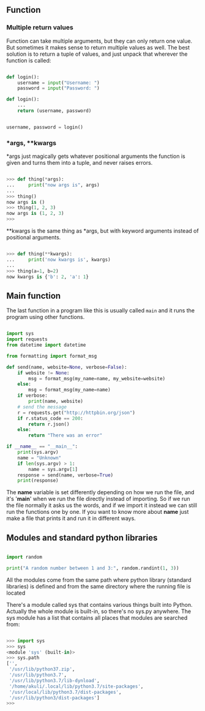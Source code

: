 ## Function

### Multiple return values

Function can take multiple arguments, but they can only return one value. But sometimes it makes sense to return multiple values as well. The best solution is to return a tuple of values, and just unpack that wherever the function is called:

```python

def login():
    username = input("Username: ")
    password = input("Password: ")

def login():
    ...
    return (username, password)


username, password = login()
```

### *args, **kwargs

*args just magically gets whatever positional arguments the function is given and turns them into a tuple, and never raises errors.

```python

>>> def thing(*args):
...     print("now args is", args)
...
>>> thing()
now args is ()
>>> thing(1, 2, 3)
now args is (1, 2, 3)
>>>

```

**kwargs is the same thing as *args, but with keyword arguments instead of positional arguments.

```python

>>> def thing(**kwargs):
...     print('now kwargs is', kwargs)
...
>>> thing(a=1, b=2)
now kwargs is {'b': 2, 'a': 1}
```

## Main function


The last function in a program like this is usually called `main` and it runs the program using other functions. 

```python

import sys
import requests
from datetime import datetime

from formatting import format_msg

def send(name, website=None, verbose=False):
    if website != None:
        msg = format_msg(my_name=name, my_website=website)
    else:
        msg = format_msg(my_name=name)
    if verbose:
        print(name, website)
    # send the message
    r = requests.get("http://httpbin.org/json")
    if r.status_code == 200:
        return r.json()
    else:
        return "There was an error"

if __name__ == "__main__":
    print(sys.argv)
    name = "Unknown"
    if len(sys.argv) > 1:
        name = sys.argv[1]
    response = send(name, verbose=True)
    print(response)

```

The __name__ variable is set differently depending on how we run the file, and it's '__main__' when we run the file directly instead of importing. So if we run the file normally it asks us the words, and if we import it instead we can still run the functions one by one. If you want to know more about __name__ just make a file that prints it and run it in different ways.

## Modules and standard python libraries

```python

import random

print("A random number between 1 and 3:", random.randint(1, 3))
```

All the modules come from the same path where python library (standard libraries) is defined and from the same directory where the running file is located

There's a module called sys that contains various things built into Python. Actually the whole module is built-in, so there's no sys.py anywhere. The sys module has a list that contains all places that modules are searched from:

```python

>>> import sys
>>> sys
<module 'sys' (built-in)>
>>> sys.path
['',
 '/usr/lib/python37.zip',
 '/usr/lib/python3.7',
 '/usr/lib/python3.7/lib-dynload',
 '/home/akuli/.local/lib/python3.7/site-packages',
 '/usr/local/lib/python3.7/dist-packages',
 '/usr/lib/python3/dist-packages']
>>>

```

